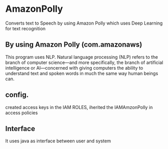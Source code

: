 # AmazonPolly
Converts text to Speech by using Amazon Polly which uses Deep Learning for text  recognition

## By using Amazon Polly (com.amazonaws)

This program uses NLP.
Natural language processing (NLP) refers to the branch of computer science—and more specifically, the branch of artificial intelligence or AI—concerned with giving computers the ability to understand text and spoken words in much the same way human beings can.

## config.

created access keys in the IAM ROLES, iherited the IAMAmzonPolly in access policies  

## Interface 
It uses java as interface between user and system
